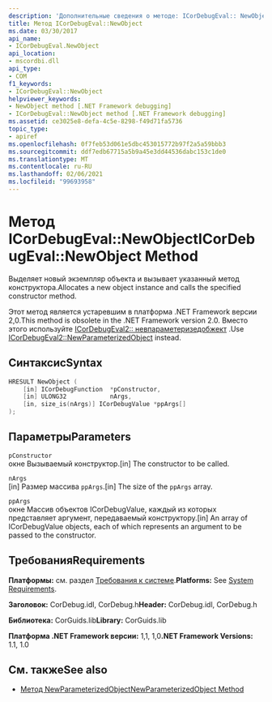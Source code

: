 ```yaml
---
description: 'Дополнительные сведения о методе: ICorDebugEval:: NewObject'
title: Метод ICorDebugEval::NewObject
ms.date: 03/30/2017
api_name:
- ICorDebugEval.NewObject
api_location:
- mscordbi.dll
api_type:
- COM
f1_keywords:
- ICorDebugEval::NewObject
helpviewer_keywords:
- NewObject method [.NET Framework debugging]
- ICorDebugEval::NewObject method [.NET Framework debugging]
ms.assetid: ce3025e8-defa-4c5e-8298-f49d71fa5736
topic_type:
- apiref
ms.openlocfilehash: 0f7feb53d061e5dbc453015772b97f2a5a59bbb3
ms.sourcegitcommit: ddf7edb67715a5b9a45e3dd44536dabc153c1de0
ms.translationtype: MT
ms.contentlocale: ru-RU
ms.lasthandoff: 02/06/2021
ms.locfileid: "99693958"
---
```

# <a name="icordebugevalnewobject-method"></a><span data-ttu-id="044c3-103">Метод ICorDebugEval::NewObject</span><span class="sxs-lookup"><span data-stu-id="044c3-103">ICorDebugEval::NewObject Method</span></span>

<span data-ttu-id="044c3-104">Выделяет новый экземпляр объекта и вызывает указанный метод конструктора.</span><span class="sxs-lookup"><span data-stu-id="044c3-104">Allocates a new object instance and calls the specified constructor method.</span></span>  
  
 <span data-ttu-id="044c3-105">Этот метод является устаревшим в платформа .NET Framework версии 2,0.</span><span class="sxs-lookup"><span data-stu-id="044c3-105">This method is obsolete in the .NET Framework version 2.0.</span></span> <span data-ttu-id="044c3-106">Вместо этого используйте [ICorDebugEval2:: невпараметеризедобжект](icordebugeval2-newparameterizedobject-method.md) .</span><span class="sxs-lookup"><span data-stu-id="044c3-106">Use [ICorDebugEval2::NewParameterizedObject](icordebugeval2-newparameterizedobject-method.md) instead.</span></span>  
  
## <a name="syntax"></a><span data-ttu-id="044c3-107">Синтаксис</span><span class="sxs-lookup"><span data-stu-id="044c3-107">Syntax</span></span>  
  
```cpp  
HRESULT NewObject (  
    [in] ICorDebugFunction  *pConstructor,  
    [in] ULONG32            nArgs,  
    [in, size_is(nArgs)] ICorDebugValue *ppArgs[]  
);  
```  
  
## <a name="parameters"></a><span data-ttu-id="044c3-108">Параметры</span><span class="sxs-lookup"><span data-stu-id="044c3-108">Parameters</span></span>  

 `pConstructor`  
 <span data-ttu-id="044c3-109">окне Вызываемый конструктор.</span><span class="sxs-lookup"><span data-stu-id="044c3-109">[in] The constructor to be called.</span></span>  
  
 `nArgs`  
 <span data-ttu-id="044c3-110">[in] Размер массива `ppArgs`.</span><span class="sxs-lookup"><span data-stu-id="044c3-110">[in] The size of the `ppArgs` array.</span></span>  
  
 `ppArgs`  
 <span data-ttu-id="044c3-111">окне Массив объектов ICorDebugValue, каждый из которых представляет аргумент, передаваемый конструктору.</span><span class="sxs-lookup"><span data-stu-id="044c3-111">[in] An array of ICorDebugValue objects, each of which represents an argument to be passed to the constructor.</span></span>  
  
## <a name="requirements"></a><span data-ttu-id="044c3-112">Требования</span><span class="sxs-lookup"><span data-stu-id="044c3-112">Requirements</span></span>  

 <span data-ttu-id="044c3-113">**Платформы:** см. раздел [Требования к системе](../../get-started/system-requirements.md).</span><span class="sxs-lookup"><span data-stu-id="044c3-113">**Platforms:** See [System Requirements](../../get-started/system-requirements.md).</span></span>  
  
 <span data-ttu-id="044c3-114">**Заголовок:** CorDebug.idl, CorDebug.h</span><span class="sxs-lookup"><span data-stu-id="044c3-114">**Header:** CorDebug.idl, CorDebug.h</span></span>  
  
 <span data-ttu-id="044c3-115">**Библиотека:** CorGuids.lib</span><span class="sxs-lookup"><span data-stu-id="044c3-115">**Library:** CorGuids.lib</span></span>  
  
 <span data-ttu-id="044c3-116">**Платформа .NET Framework версии:** 1,1, 1,0</span><span class="sxs-lookup"><span data-stu-id="044c3-116">**.NET Framework Versions:** 1.1, 1.0</span></span>  
  
## <a name="see-also"></a><span data-ttu-id="044c3-117">См. также</span><span class="sxs-lookup"><span data-stu-id="044c3-117">See also</span></span>

- [<span data-ttu-id="044c3-118">Метод NewParameterizedObject</span><span class="sxs-lookup"><span data-stu-id="044c3-118">NewParameterizedObject Method</span></span>](icordebugeval2-newparameterizedobject-method.md)
